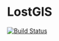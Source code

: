 # LostGIS

[![Build Status](https://secure.travis-ci.org/gojuno/lostgis.png)](http://travis-ci.org/gojuno/lostgis)
